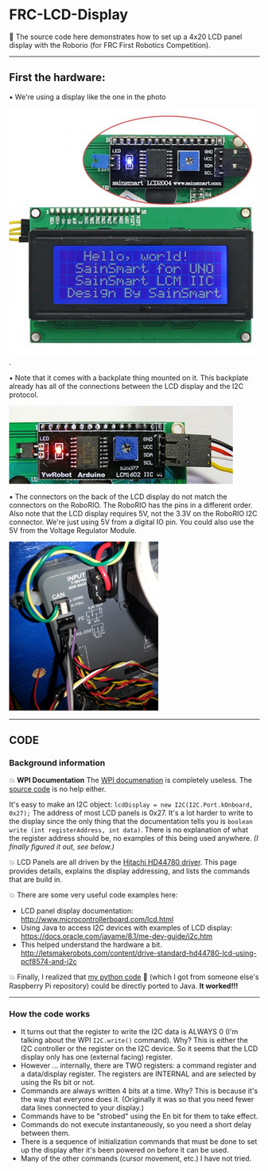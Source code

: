 # FRC-LCD-Display

:large_blue_diamond: The source code here demonstrates how to set up a 4x20 LCD panel display with the Roborio (for FRC First Robotics Competition).

-------------------
##  First the hardware:

:black_small_square: We're using a display like the one in the photo 

![photo1](https://github.com/RaiderRobotics/FRC-LCD-Display/blob/master/4x20-LCD-panel.jpg). 

:black_small_square: Note that it comes with a backplate thing mounted on it. This backplate already has all of the connections between the LCD display and the I2C protocol.

![photo2](https://github.com/RaiderRobotics/FRC-LCD-Display/blob/master/YwRobotLCD-CU-450.jpg) 

:black_small_square: The connectors on the back of the LCD display do not match the connectors on the RoboRIO. The RoboRIO has the pins in a different order. Also note that the LCD display requires 5V, not the 3.3V on the RoboRIO I2C connector. We're just using 5V from a digital IO pin.  You could also use the 5V from the Voltage Regulator Module.

<img src="https://github.com/RaiderRobotics/FRC-LCD-Display/blob/master/I2C_connector.jpg" width="300" height="340">


-------------------------------

## CODE

### Background information

:boom: **WPI Documentation** The [WPI documenation](http://first.wpi.edu/FRC/roborio/stable/docs/java/classedu_1_1wpi_1_1first_1_1wpilibj_1_1I2C.html) is completely useless.  The [source code](https://usfirst.collab.net/gerrit/gitweb?p=allwpilib.git;f=wpilibj/wpilibjava/src/main/java/edu/wpi/first/wpilibj/I2C.java;h=8476) is no help either.

It's easy to make an I2C object: `lcdDisplay = new I2C(I2C.Port.kOnboard, 0x27);`  The address of most LCD panels is 0x27. It's a lot harder to write to the display since the only thing that the documentation tells you is `boolean 	write (int registerAddress, int data)`. There is no explanation of what the register address should be, no examples of this being used anywhere. *(I finally figured it out, see below.)*
 
:boom: LCD Panels are all driven by the [Hitachi HD44780 driver](http://www.waveshare.com/datasheet/LCD_en_PDF/HD44780.pdf). This page provides details, explains the display addressing, and lists the commands that are build in.

:boom: There are some very useful code examples here:

* LCD panel display documentation:  http://www.microcontrollerboard.com/lcd.html
* Using Java to access I2C devices with examples of LCD display:  https://docs.oracle.com/javame/8.1/me-dev-guide/i2c.htm
* This helped understand the hardware a bit. http://letsmakerobots.com/content/drive-standard-hd44780-lcd-using-pcf8574-and-i2c
 
:boom: Finally, I realized that [my python code](https://github.com/salamander2/RaspberryPi/tree/master/programs/LCD) :snake: (which I got from someone else's Raspberry Pi repository) could be directly ported to Java.  **It worked!!!**

-----------------

### How the code works

* It turns out that the register to write the I2C data is ALWAYS 0 (I'm talking about the WPI `I2C.write()` command).  Why? This is either the I2C controller or the register on the I2C device.  So it seems that the LCD display only has one (external facing) register.
* However ... internally, there are TWO registers: a command register and a data/display register. The registers are INTERNAL and are selected by using the Rs bit or not.
* Commands are always written 4 bits at a time. Why? This is because it's the way that everyone does it. (Originally it was so that you need fewer data lines connected to your display.)
* Commands have to be "strobed" using the En bit for them to take effect.
* Commands do not execute instantaneously, so you need a short delay between them.
* There is a sequence of initialization commands that must be done to set up the display after it's been powered on before it can be used.
* Many of the other commands (cursor movement, etc.) I have not tried.
	 
